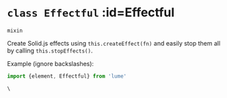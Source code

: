 
# <code>class <b>Effectful</b></code> :id=Effectful

`mixin`

Create Solid.js effects using `this.createEffect(fn)` and easily stop them
all by calling `this.stopEffects()`.

Example (ignore backslashes):

```js
import {element, Effectful} from 'lume'

\












        